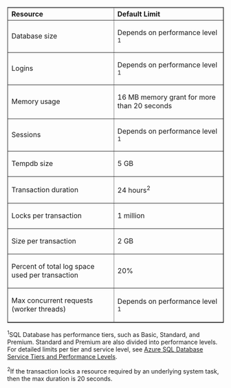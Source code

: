 <table cellspacing="0" border="1">
<tr>
   <th align="left" valign="middle">Resource</th>
   <th align="left" valign="middle">Default Limit</th>
</tr>
<tr>
   <td valign="middle"><p>Database size</p></td>
   <td valign="middle"><p>Depends on performance level <sup>1</sup></p></td>
</tr>
<tr>
   <td valign="middle"><p>Logins</p></td>
   <td valign="middle"><p>Depends on performance level <sup>1</sup></p></td>
</tr>
<tr>
   <td valign="middle"><p>Memory usage</p></td>
   <td valign="middle"><p>16 MB memory grant for more than 20 seconds</p></td>
</tr>
<tr>
   <td valign="middle"><p>Sessions</p></td>
   <td valign="middle"><p>Depends on performance level <sup>1</sup></p></td>
</tr>
<tr>
   <td valign="middle"><p>Tempdb size</p></td>
   <td valign="middle"><p>5 GB</p></td>
</tr>
<tr>
   <td valign="middle"><p>Transaction duration</p></td>
   <td valign="middle"><p>24 hours<sup>2</sup></p></td>
</tr>
<tr>
   <td valign="middle"><p>Locks per transaction</p></td>
   <td valign="middle"><p>1 million</p></td>
</tr>
<tr>
   <td valign="middle"><p>Size per transaction</p></td>
   <td valign="middle"><p>2 GB</p></td>
</tr>
<tr>
   <td valign="middle"><p>Percent of total log space used per transaction</p></td>
   <td valign="middle"><p>20%</p></td>
</tr>
<tr>
   <td valign="middle"><p>Max concurrent requests (worker threads)</p></td>
   <td valign="middle"><p>Depends on performance level <sup>1</sup></p></td>
</tr>
</table>

<sup>1</sup>SQL Database has performance tiers, such as Basic, Standard, and Premium. Standard and Premium are also divided into performance levels. For detailed limits per tier and service level, see [Azure SQL Database Service Tiers and Performance Levels](https://msdn.microsoft.com/en-us/library/azure/dn741336.aspx).

<sup>2</sup>If the transaction locks a resource required by an underlying system task, then the max duration is 20 seconds.